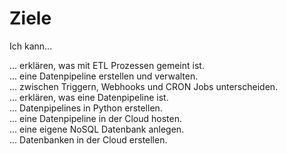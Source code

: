 # Ziele

Ich kann...

... erklären, was mit ETL Prozessen gemeint ist.<br>
... eine Datenpipeline erstellen und verwalten.<br>
... zwischen Triggern, Webhooks und CRON Jobs unterscheiden.<br>
... erklären, was eine Datenpipeline ist.<br>
... Datenpipelines in Python erstellen.<br>
... eine Datenpipeline in der Cloud hosten.<br>
... eine eigene NoSQL Datenbank anlegen.<br>
... Datenbanken in der Cloud erstellen.<br>